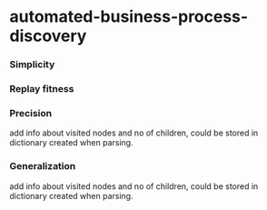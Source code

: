 # automated-business-process-discovery
 
### Simplicity

### Replay fitness

### Precision
add info about visited nodes and no of children, could be stored in dictionary created when parsing.
### Generalization
add info about visited nodes and no of children, could be stored in dictionary created when parsing.

